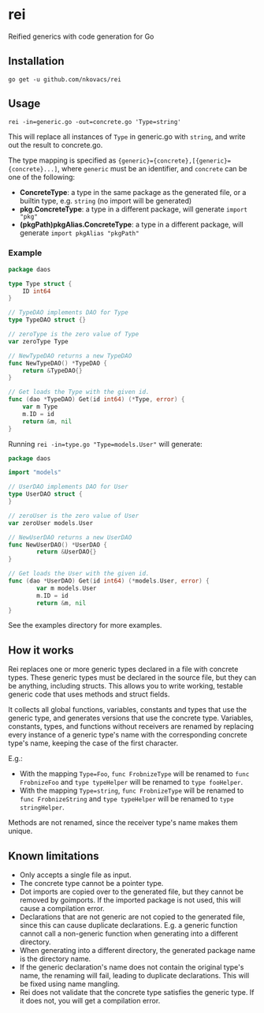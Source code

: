 # rei

Reified generics with code generation for Go

## Installation

```
go get -u github.com/nkovacs/rei
```

## Usage

```
rei -in=generic.go -out=concrete.go 'Type=string'
```

This will replace all instances of `Type` in generic.go with `string`, and write out the result to concrete.go.

The type mapping is specified as `{generic}={concrete},[{generic}={concrete}...]`, where `generic` must be an identifier,
and `concrete` can be one of the following:
- **ConcreteType**: a type in the same package as the generated file, or a builtin type, e.g. `string` (no import will be generated)
- **pkg.ConcreteType**: a type in a different package, will generate `import "pkg"`
- **(pkgPath)pkgAlias.ConcreteType**: a type in a different package, will generate `import pkgAlias "pkgPath"`

### Example

```go
package daos

type Type struct {
	ID int64
}

// TypeDAO implements DAO for Type
type TypeDAO struct {}

// zeroType is the zero value of Type
var zeroType Type

// NewTypeDAO returns a new TypeDAO
func NewTypeDAO() *TypeDAO {
	return &TypeDAO{}
}

// Get loads the Type with the given id.
func (dao *TypeDAO) Get(id int64) (*Type, error) {
	var m Type
	m.ID = id
	return &m, nil
}
```

Running `rei -in=type.go "Type=models.User"` will generate:

```go
package daos

import "models"

// UserDAO implements DAO for User
type UserDAO struct {
}

// zeroUser is the zero value of User
var zeroUser models.User

// NewUserDAO returns a new UserDAO
func NewUserDAO() *UserDAO {
        return &UserDAO{}
}

// Get loads the User with the given id.
func (dao *UserDAO) Get(id int64) (*models.User, error) {
        var m models.User
        m.ID = id
        return &m, nil
}
```

See the examples directory for more examples.

## How it works

Rei replaces one or more generic types declared in a file with concrete types.
These generic types must be declared in the source file, but they can be anything, including structs.
This allows you to write working, testable generic code that uses methods and struct fields.

It collects all global functions, variables, constants and types that use the generic type,
and generates versions that use the concrete type.
Variables, constants, types, and functions without receivers are renamed by replacing every instance of a
generic type's name with the corresponding concrete type's name, keeping the case of the first character.

E.g.:
- With the mapping `Type=Foo`, `func FrobnizeType` will be renamed to `func FrobnizeFoo`
and `type typeHelper` will be renamed to `type fooHelper`.
- With the mapping `Type=string`, `func FrobnizeType` will be renamed to `func FrobnizeString`
and `type typeHelper` will be renamed to `type stringHelper`.

Methods are not renamed, since the receiver type's name makes them unique.

## Known limitations

- Only accepts a single file as input.
- The concrete type cannot be a pointer type.
- Dot imports are copied over to the generated file, but they cannot be removed by goimports.
  If the imported package is not used, this will cause a compilation error.
- Declarations that are not generic are not copied to the generated file, since this can cause duplicate declarations.
  E.g. a generic function cannot call a non-generic function when generating into a different directory.
- When generating into a different directory, the generated package name is the directory name.
- If the generic declaration's name does not contain the original type's name, the renaming will fail, leading to duplicate declarations.
  This will be fixed using name mangling.
- Rei does not validate that the concrete type satisfies the generic type. If it does not, you will get a compilation error.
